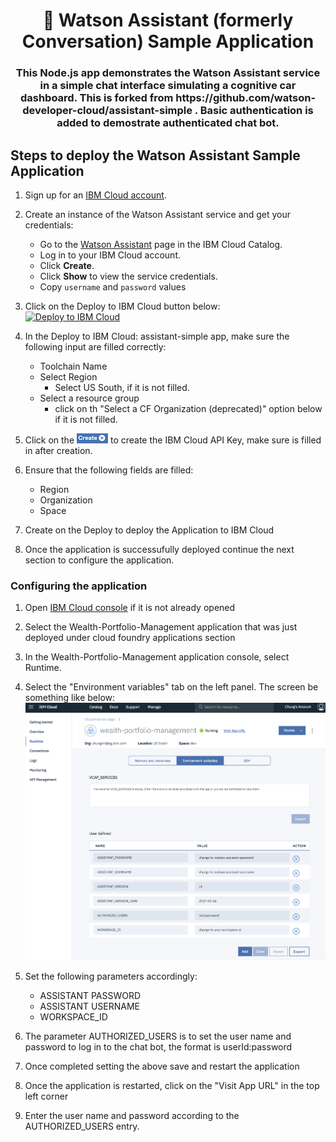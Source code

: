 <h1 align="center" style="border-bottom: none;">🚀 Watson Assistant (formerly Conversation) Sample Application</h1>
<h3 align="center">This Node.js app demonstrates the Watson Assistant service in a simple chat interface simulating a cognitive car dashboard. This is forked from https://github.com/watson-developer-cloud/assistant-simple . Basic authentication is added to demostrate authenticated chat bot.</h3>

##  Steps to deploy the Watson Assistant Sample Application

1. Sign up for an [IBM Cloud account](https://console.bluemix.net/registration/).

1. Create an instance of the Watson Assistant service and get your credentials:
    - Go to the [Watson Assistant](https://console.bluemix.net/catalog/services/conversation) page in the IBM Cloud Catalog.
    - Log in to your IBM Cloud account.
    - Click **Create**.
    - Click **Show** to view the service credentials.
    - Copy `username` and `password` values 

1. Click on the Deploy to IBM Cloud button below:  
[![Deploy to IBM Cloud](https://bluemix.net/deploy/button.png)](https://bluemix.net/deploy?repository=https://github.com/watson-developer-cloud/assistant-simple&branch=master)

1. In the Deploy to IBM Cloud: assistant-simple app, make sure the following input are filled correctly:   
   -  Toolchain Name
   -  Select Region  
      - Select US South, if it is not filled.
   -  Select a resource group  
      - click on th "Select a CF Organization (deprecated)" option below if it is not filled.

1. Click on the ![Create +](readme_images/create-button.png) to create the IBM Cloud API Key, make sure is filled in after creation.

1. Ensure that the following fields are filled:  
   - Region  
   - Organization
   - Space

1. Create on the Deploy to deploy the Application to IBM Cloud

1. Once the application is successufully deployed continue the next section to configure the application.


### Configuring the application

1. Open [IBM Cloud console](http://console.bluemix.net) if it is not already opened 

1. Select the Wealth-Portfolio-Management application that was just deployed under cloud foundry applications section

1. In the Wealth-Portfolio-Management application console, select Runtime.

1. Select the "Environment variables" tab on the left panel. The screen be something like below:  
   ![Configure Application Variables](readme_images/app-config.png)

1. Set the following parameters accordingly:  
   - ASSISTANT PASSWORD
   - ASSISTANT USERNAME
   - WORKSPACE_ID

1. The parameter AUTHORIZED_USERS is to set the user name and password to log in to the chat bot, the format is userId:password

1. Once completed setting the above save and restart the application

1. Once the application is restarted, click on the "Visit App URL" in the top left corner

1. Enter the user name and password according to the AUTHORIZED_USERS entry.
